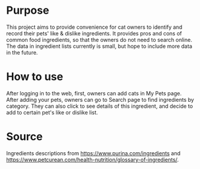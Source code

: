 # Purpose
This project aims to provide convenience for cat owners to identify and record their pets' like & dislike ingredients. It provides pros and cons of common food ingredients, so that the owners do not need to search online. The data in ingredient lists currently is small, but hope to include more data in the future.

# How to use
After logging in to the web, first, owners can add cats in My Pets page. After adding your pets, owners can go to Search page to find ingredients by category. They can also click to see details of this ingredient, and decide to add to certain pet's like or dislike list.

# Source
Ingredients descriptions from https://www.purina.com/ingredients and https://www.petcurean.com/health-nutrition/glossary-of-ingredients/.
